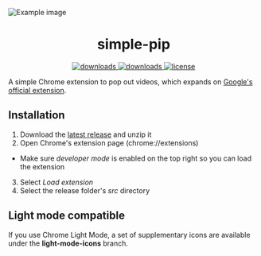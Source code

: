 ![Example image](https://raw.githubusercontent.com/sleepiie/simple-pip/main/screenshot.png)

<h1 align="center">simple-pip</h1>

<p align="center">
  <a href="https://github.com/sleepiie/simple-pip/releases" target="_blank">
    <img alt="downloads" src="https://img.shields.io/github/v/release/sleepiie/simple-pip?style=for-the-badge" />
  </a>
  <a href="https://github.com/sleepiie/simple-pip/releases" target="_blank">
    <img alt="downloads" src="https://img.shields.io/github/downloads/sleepiie/simple-pip?style=for-the-badge" />
  </a>
  <a href="https://github.com/sleepiie/simple-pip/blob/master/LICENSE.md" target="_blank">
    <img alt="license" src="https://img.shields.io/github/license/sleepiie/simple-pip?style=for-the-badge" />
  </a>
</p>

A simple Chrome extension to pop out videos, which expands on [Google's official extension](https://chrome.google.com/webstore/detail/picture-in-picture-extens/hkgfoiooedgoejojocmhlaklaeopbecg).

## Installation

1. Download the [latest release](https://github.com/sleepiie/simple-pip/releases) and unzip it
2. Open Chrome's extension page (chrome://extensions)
- Make sure *developer mode* is enabled on the top right so you can load the extension
3. Select *Load extension*
4. Select the release folder's *src* directory

## Light mode compatible

If you use Chrome Light Mode, a set of supplementary icons are available under the **light-mode-icons** branch.
